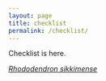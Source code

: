 ```yaml
---
layout: page
title: checklist
permalink: /checklist/
---
```

Checklist is here.

[_Rhododendron sikkimense_](/docs/taxa/rhododendron_sikkimense.d.k.pradhan.md)
